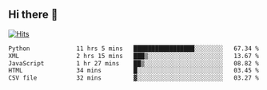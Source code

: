 ## Hi there 👋

<!--
**alihaqberdi/alihaqberdi** is a ✨ _special_ ✨ repository because its `README.md` (this file) appears on your GitHub profile.

Here are some ideas to get you started:

- 🔭 I’m currently working on ...
- 🌱 I’m currently learning ...
- 👯 I’m looking to collaborate on ...
- 🤔 I’m looking for help with ...
- 💬 Ask me about ...
- 📫 How to reach me: ...
- 😄 Pronouns: ...
- ⚡ Fun fact: ...
-->

[![Hits](https://hits.sh/github.com/alihaqberdi.svg)](https://hits.sh/github.com/alihaqberdi/)

<!--START_SECTION:waka-->

```txt
Python             11 hrs 5 mins   █████████████████░░░░░░░░   67.34 %
XML                2 hrs 15 mins   ███▒░░░░░░░░░░░░░░░░░░░░░   13.67 %
JavaScript         1 hr 27 mins    ██▒░░░░░░░░░░░░░░░░░░░░░░   08.82 %
HTML               34 mins         █░░░░░░░░░░░░░░░░░░░░░░░░   03.45 %
CSV file           32 mins         ▓░░░░░░░░░░░░░░░░░░░░░░░░   03.27 %
```

<!--END_SECTION:waka-->
